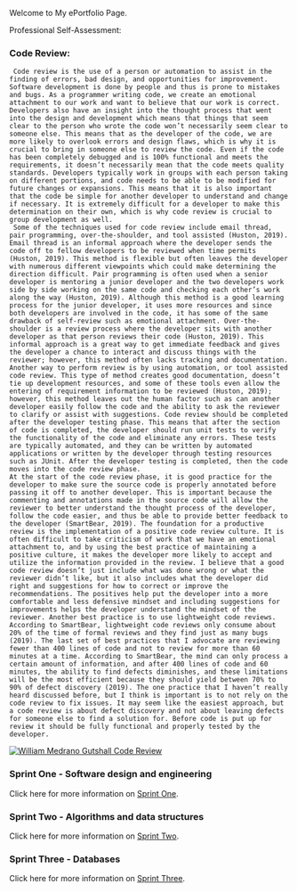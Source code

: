 Welcome to My ePortfolio Page.

Professional Self-Assessment:


### Code Review:
     Code review is the use of a person or automation to assist in the finding of errors, bad design, and opportunities for improvement. Software development is done by people and thus is prone to mistakes and bugs. As a programmer writing code, we create an emotional attachment to our work and want to believe that our work is correct. Developers also have an insight into the thought process that went into the design and development which means that things that seem clear to the person who wrote the code won’t necessarily seem clear to someone else. This means that as the developer of the code, we are more likely to overlook errors and design flaws, which is why it is crucial to bring in someone else to review the code. Even if the code has been completely debugged and is 100% functional and meets the requirements, it doesn’t necessarily mean that the code meets quality standards. Developers typically work in groups with each person taking on different portions, and code needs to be able to be modified for future changes or expansions. This means that it is also important that the code be simple for another developer to understand and change if necessary. It is extremely difficult for a developer to make this determination on their own, which is why code review is crucial to group development as well. 
     Some of the techniques used for code review include email thread, pair programming, over-the-shoulder, and tool assisted (Huston, 2019). Email thread is an informal approach where the developer sends the code off to fellow developers to be reviewed when time permits (Huston, 2019). This method is flexible but often leaves the developer with numerous different viewpoints which could make determining the direction difficult. Pair programming is often used when a senior developer is mentoring a junior developer and the two developers work side by side working on the same code and checking each other’s work along the way (Huston, 2019). Although this method is a good learning process for the junior developer, it uses more resources and since both developers are involved in the code, it has some of the same drawback of self-review such as emotional attachment. Over-the-shoulder is a review process where the developer sits with another developer as that person reviews their code (Huston, 2019). This informal approach is a great way to get immediate feedback and gives the developer a chance to interact and discuss things with the reviewer; however, this method often lacks tracking and documentation. Another way to perform review is by using automation, or tool assisted code review. This type of method creates good documentation, doesn’t tie up development resources, and some of these tools even allow the entering of requirement information to be reviewed (Huston, 2019); however, this method leaves out the human factor such as can another developer easily follow the code and the ability to ask the reviewer to clarify or assist with suggestions. Code review should be completed after the developer testing phase. This means that after the section of code is completed, the developer should run unit tests to verify the functionality of the code and eliminate any errors. These tests are typically automated, and they can be written by automated applications or written by the developer through testing resources such as JUnit. After the developer testing is completed, then the code moves into the code review phase. 
	At the start of the code review phase, it is good practice for the developer to make sure the source code is properly annotated before passing it off to another developer. This is important because the commenting and annotations made in the source code will allow the reviewer to better understand the thought process of the developer, follow the code easier, and thus be able to provide better feedback to the developer (SmartBear, 2019). The foundation for a productive review is the implementation of a positive code review culture. It is often difficult to take criticism of work that we have an emotional attachment to, and by using the best practice of maintaining a positive culture, it makes the developer more likely to accept and utilize the information provided in the review. I believe that a good code review doesn’t just include what was done wrong or what the reviewer didn’t like, but it also includes what the developer did right and suggestions for how to correct or improve the recommendations. The positives help put the developer into a more comfortable and less defensive mindset and including suggestions for improvements helps the developer understand the mindset of the reviewer. Another best practice is to use lightweight code reviews. According to SmartBear, lightweight code reviews only consume about 20% of the time of formal reviews and they find just as many bugs (2019). The last set of best practices that I advocate are reviewing fewer than 400 lines of code and not to review for more than 60 minutes at a time. According to SmartBear, the mind can only process a certain amount of information, and after 400 lines of code and 60 minutes, the ability to find defects diminishes, and these limitations will be the most efficient because they should yield between 70% to 90% of defect discovery (2019). The one practice that I haven’t really heard discussed before, but I think is important is to not rely on the code review to fix issues. It may seem like the easiest approach, but a code review is about defect discovery and not about leaving defects for someone else to find a solution for. Before code is put up for review it should be fully functional and properly tested by the developer. 


[![William Medrano Gutshall Code Review](https://williammedranogutshall.github.io/BigDawg.github.io/CodeReviewSnip.JPG)](https://youtu.be/ptY4YaHSm0g "WilliamMedranoGutshallCodeReview")


### Sprint One - Software design and engineering

Click here for more information on [Sprint One](https://williammedranogutshall.github.io/BigDawg.github.io/SprintOne).

### Sprint Two - Algorithms and data structures

Click here for more information on [Sprint Two](https://williammedranogutshall.github.io/BigDawg.github.io/SprintTwo).

### Sprint Three - Databases

Click here for more information on [Sprint Three](https://williammedranogutshall.github.io/BigDawg.github.io/SprintThree).



